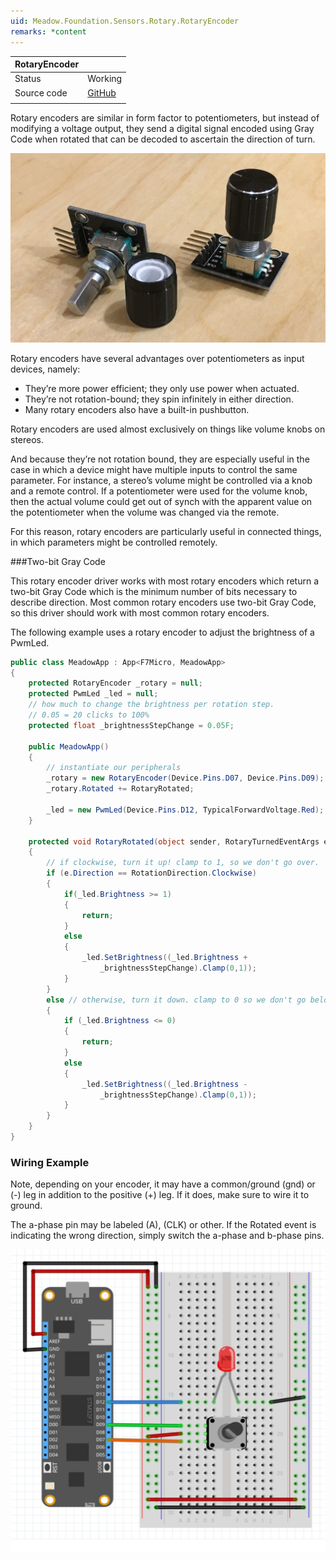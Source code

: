 ```yaml
---
uid: Meadow.Foundation.Sensors.Rotary.RotaryEncoder
remarks: *content
---
```


| RotaryEncoder |             |
|-----------|-------------|
| Status        | Working           |
| Source code        | [GitHub](https://github.com/WildernessLabs/Meadow.Foundation/tree/master/Source/Meadow.Foundation.Core/Sensors/Rotary)  |
| | |

Rotary encoders are similar in form factor to potentiometers, but instead of modifying a voltage output, they send a digital signal encoded using Gray Code when rotated that can be decoded to ascertain the direction of turn.

![](../../API_Assets/Meadow.Foundation.Sensors.Rotary.RotaryEncoder/RotaryEncoder.jpg)

Rotary encoders have several advantages over potentiometers as input devices, namely:

* They’re more power efficient; they only use power when actuated.
* They’re not rotation-bound; they spin infinitely in either direction.
* Many rotary encoders also have a built-in pushbutton.

Rotary encoders are used almost exclusively on things like volume knobs on stereos.

And because they’re not rotation bound, they are especially useful in the case in which a device might have multiple inputs to control the same parameter. For instance, a stereo’s volume might be controlled via a knob and a remote control. If a potentiometer were used for the volume knob, then the actual volume could get out of synch with the apparent value on the potentiometer when the volume was changed via the remote.

For this reason, rotary encoders are particularly useful in connected things, in which parameters might be controlled remotely.

###Two-bit Gray Code

This rotary encoder driver works with most rotary encoders which return a two-bit Gray Code which is the minimum number of bits necessary to describe direction. Most common rotary encoders use two-bit Gray Code, so this driver should work with most common rotary encoders.

The following example uses a rotary encoder to adjust the brightness of a PwmLed.

```csharp
public class MeadowApp : App<F7Micro, MeadowApp>
{
    protected RotaryEncoder _rotary = null;
    protected PwmLed _led = null;
    // how much to change the brightness per rotation step. 
    // 0.05 = 20 clicks to 100%
    protected float _brightnessStepChange = 0.05F; 

    public MeadowApp()
    {
        // instantiate our peripherals
        _rotary = new RotaryEncoder(Device.Pins.D07, Device.Pins.D09);
        _rotary.Rotated += RotaryRotated;

        _led = new PwmLed(Device.Pins.D12, TypicalForwardVoltage.Red);
    }

    protected void RotaryRotated(object sender, RotaryTurnedEventArgs e)
    {
        // if clockwise, turn it up! clamp to 1, so we don't go over.
        if (e.Direction == RotationDirection.Clockwise)
        {
            if(_led.Brightness >= 1) 
            {
                return;
            } 
            else 
            {
                _led.SetBrightness((_led.Brightness + 
                    _brightnessStepChange).Clamp(0,1));
            }
        } 
        else // otherwise, turn it down. clamp to 0 so we don't go below. 
        { 
            if (_led.Brightness <= 0) 
            {
                return;
            } 
            else 
            {
                _led.SetBrightness((_led.Brightness - 
                    _brightnessStepChange).Clamp(0,1));
            }
        }
    }
}
```

### Wiring Example

Note, depending on your encoder, it may have a common/ground (gnd) or (-) leg in addition to the positive (+) leg. If it does, make sure to wire it to ground.

The a-phase pin may be labeled (A), (CLK) or other. If the Rotated event is indicating the wrong direction, simply switch the a-phase and b-phase pins.

![](../../API_Assets/Meadow.Foundation.Sensors.Rotary.RotaryEncoder/RotaryEncoder.svg)